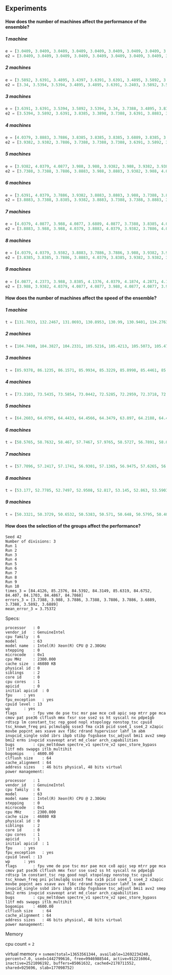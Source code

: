 

## Experiments



#### How does the number of machines affect the performance of the ensemble?



##### 1 machine

```python
e = [3.0409, 3.0409, 3.0409, 3.0409, 3.0409, 3.0409, 3.0409, 3.0409, 3.0409, 3.0409, 3.0409, 3.0409]
e2 = [3.0409, 3.0409, 3.0409, 3.0409, 3.0409, 3.0409, 3.0409, 3.0409, 3.0409, 3.0409, 3.0409, 3.0409]
```

##### 2 machines

```python
e = [3.5892, 3.6391, 3.4895, 3.4397, 3.6391, 3.6391, 3.4895, 3.5892, 3.2901, 3.1406, 3.2901, 3.4895]
e2 = [3.34, 3.5394, 3.5394, 3.4895, 3.4895, 3.6391, 3.2403, 3.5892, 3.5394, 3.4895, 3.3898, 3.4397]
```

##### 3 machines

```python
e = [3.6391, 3.6391, 3.5394, 3.5892, 3.5394, 3.34, 3.7388, 3.4895, 3.8385, 3.7886, 3.4895, 3.8385]
e2 = [3.5394, 3.5892, 3.6391, 3.8385, 3.3898, 3.7388, 3.6391, 3.8883, 3.5394, 3.6889, 3.5394, 3.7388]
```

##### 4 machines

```python
e = [4.0379, 3.8883, 3.7886, 3.8385, 3.8385, 3.8385, 3.6889, 3.8385, 3.7388, 3.7886, 3.7388, 3.8385]
e2 = [3.9382, 3.9382, 3.7886, 3.7388, 3.7388, 3.7388, 3.6391, 3.5892, 3.7388, 3.6889, 3.8385, 3.8385]
```

##### 5 machines

```python
e = [3.9382, 4.0379, 4.0877, 3.988, 3.988, 3.9382, 3.988, 3.9382, 3.9382, 4.1376, 4.1376, 3.8385]
e2 = [3.7388, 3.7388, 3.7886, 3.8883, 3.988, 3.8883, 3.9382, 3.988, 4.0379, 3.7388, 3.8883, 4.0379]
```

##### 6 machines

```python
e = [3.6391, 4.0379, 3.7886, 3.9382, 3.8883, 3.8883, 3.988, 3.7388, 3.8883, 3.988, 3.8385, 3.8385]
e2 = [3.8883, 3.7388, 3.8385, 3.9382, 3.8883, 3.7388, 3.7388, 3.8883, 3.7886, 3.8385, 3.7388, 3.6889]
```

##### 7 machines

```python
e = [4.0379, 4.0877, 3.988, 4.0877, 3.6889, 4.0877, 3.7388, 3.8385, 4.0379, 3.8883, 3.7886, 3.7886]
e2 = [3.8883, 3.988, 3.988, 4.0379, 3.8883, 4.0379, 3.9382, 3.7886, 4.0379, 3.988, 4.0877, 3.8385]
```

##### 8 machines

```python
e = [4.0379, 4.0379, 3.9382, 3.8883, 3.7886, 3.7886, 3.988, 3.9382, 3.9382, 3.8385, 3.988, 4.1376]
e2 = [3.8385, 3.8385, 3.7886, 3.8883, 4.0379, 3.8385, 3.9382, 3.9382, 3.8385, 3.8385, 3.9382, 3.8385]
```

##### 9 machines

```python
e = [4.0877, 4.2373, 3.988, 3.8385, 4.1376, 4.0379, 4.1874, 4.2871, 4.1376, 3.988, 3.7886, 3.988]
e2 = [3.988, 3.9382, 4.0379, 4.0877, 4.0877, 3.988, 4.0877, 4.0877, 3.988, 4.1376, 4.0379, 4.0877]
```

#### How does the number of machines affect the speed of the ensemble?

##### 1 machine

```python
t = [131.7033, 132.2467, 131.0693, 130.8953, 130.99, 130.9401, 134.2763, 135.2952, 135.0455, 137.5707, 138.4344, 138.442]
```

##### 2 machines

```python
t = [104.7408, 104.3827, 104.2331, 105.5216, 105.4213, 105.5073, 105.4762, 106.0643, 105.6314, 105.9786, 105.5897, 105.1523]
```

##### 3 machines

```python
t = [85.9378, 86.1235, 86.1571, 85.9934, 85.3229, 85.8998, 85.4461, 85.6692, 86.0365, 86.3385, 87.0174, 85.9514]
```

##### 4 machines

```python
t = [73.3103, 73.5435, 73.5854, 73.0442, 72.5285, 72.2959, 72.3718, 72.3904, 72.0670, 72.3545, 71.4483, 71.7728]
```

##### 5 machines

```python
t = [64.2603, 64.0795, 64.4433, 64.4566, 64.3479, 63.897, 64.2188, 64.4841, 64.5543, 64.1244, 63.805, 64.1887]
```

##### 6 machines

```python
t = [58.5765, 58.7632, 58.467, 57.7467, 57.9765, 58.5727, 56.7891, 58.0302, 57.1317, 57.1552, 57.0896, 56.9412]
```

##### 7 machines

```python
t = [57.7096, 57.2417, 57.1741, 56.9301, 57.1365, 56.9475, 57.6265, 56.8145, 56.9351, 57.0664, 56.685, 57.0828]
```

##### 8 machines

```python
t = [53.177, 52.7785, 52.7497, 52.9508, 52.817, 53.145, 52.863, 53.5903, 54.6665, 53.5325, 53.6165, 54.0285]
```

##### 9 machines

```python
t = [50.3321, 50.3729, 50.6532, 50.5383, 50.571, 50.648, 50.5795, 50.4015, 50.3209, 50.483, 50.5673, 50.5472]
```

#### How does the selection of the groups affect the performance?





```
Seed 42
Number of divisions: 3 
Run 1
Run 2
Run 3
Run 4
Run 5
Run 6
Run 7
Run 8
Run 9
Run 10
times_3 = [84.4126, 85.2376, 84.5392, 84.3149, 85.6319, 84.6752, 84.407, 84.1703, 84.4867, 84.7868]
errors_3 = [3.7388, 3.988, 3.7886, 3.7388, 3.7886, 3.7886, 3.6889, 3.7388, 3.5892, 3.6889]
mean_error_3 = 3.75372
```





Specs:



```
processor	: 0
vendor_id	: GenuineIntel
cpu family	: 6
model		: 63
model name	: Intel(R) Xeon(R) CPU @ 2.30GHz
stepping	: 0
microcode	: 0x1
cpu MHz		: 2300.000
cache size	: 46080 KB
physical id	: 0
siblings	: 2
core id		: 0
cpu cores	: 1
apicid		: 0
initial apicid	: 0
fpu		: yes
fpu_exception	: yes
cpuid level	: 13
wp		: yes
flags		: fpu vme de pse tsc msr pae mce cx8 apic sep mtrr pge mca cmov pat pse36 clflush mmx fxsr sse sse2 ss ht syscall nx pdpe1gb rdtscp lm constant_tsc rep_good nopl xtopology nonstop_tsc cpuid tsc_known_freq pni pclmulqdq ssse3 fma cx16 pcid sse4_1 sse4_2 x2apic movbe popcnt aes xsave avx f16c rdrand hypervisor lahf_lm abm invpcid_single ssbd ibrs ibpb stibp fsgsbase tsc_adjust bmi1 avx2 smep bmi2 erms invpcid xsaveopt arat md_clear arch_capabilities
bugs		: cpu_meltdown spectre_v1 spectre_v2 spec_store_bypass l1tf mds swapgs itlb_multihit
bogomips	: 4600.00
clflush size	: 64
cache_alignment	: 64
address sizes	: 46 bits physical, 48 bits virtual
power management:

processor	: 1
vendor_id	: GenuineIntel
cpu family	: 6
model		: 63
model name	: Intel(R) Xeon(R) CPU @ 2.30GHz
stepping	: 0
microcode	: 0x1
cpu MHz		: 2300.000
cache size	: 46080 KB
physical id	: 0
siblings	: 2
core id		: 0
cpu cores	: 1
apicid		: 1
initial apicid	: 1
fpu		: yes
fpu_exception	: yes
cpuid level	: 13
wp		: yes
flags		: fpu vme de pse tsc msr pae mce cx8 apic sep mtrr pge mca cmov pat pse36 clflush mmx fxsr sse sse2 ss ht syscall nx pdpe1gb rdtscp lm constant_tsc rep_good nopl xtopology nonstop_tsc cpuid tsc_known_freq pni pclmulqdq ssse3 fma cx16 pcid sse4_1 sse4_2 x2apic movbe popcnt aes xsave avx f16c rdrand hypervisor lahf_lm abm invpcid_single ssbd ibrs ibpb stibp fsgsbase tsc_adjust bmi1 avx2 smep bmi2 erms invpcid xsaveopt arat md_clear arch_capabilities
bugs		: cpu_meltdown spectre_v1 spectre_v2 spec_store_bypass l1tf mds swapgs itlb_multihit
bogomips	: 4600.00
clflush size	: 64
cache_alignment	: 64
address sizes	: 46 bits physical, 48 bits virtual
power management:
```

Memory

cpu count = `2`

virtual memory = `svmem(total=13653561344, available=12692234240, percent=7.0, used=1442799616, free=9946988544, active=912216064, inactive=2521096192, buffers=85061632, cached=2178711552, shared=925696, slab=177098752)`

